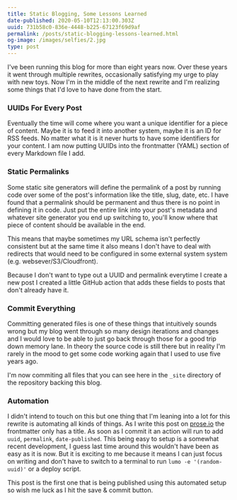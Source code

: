 ```yaml
---
title: Static Blogging, Some Lessons Learned
date-published: 2020-05-10T12:13:00.303Z
uuid: 731b58c0-836e-4448-b225-67123f69d9af
permalink: /posts/static-blogging-lessons-learned.html
og-image: /images/selfies/2.jpg
type: post
---
```


I've been running this blog for more than eight years now. Over these years it went through multiple rewrites, occasionally satisfying my urge to play with new toys. Now I'm in the middle of the next rewrite and I'm realizing some things that I'd love to have done from the start.

### UUIDs For Every Post

Eventually the time will come where you want a unique identifier for a piece of content. Maybe it is to feed it into another system, maybe it is an ID for RSS feeds. No matter what it is it never hurts to have some identifiers for your content. I am now putting UUIDs into the frontmatter (YAML) section of every Markdown file I add. 

### Static Permalinks

Some static site generators will define the permalink of a post by running code over some of the post's information like the title, slug, date, etc. I have found that a permalink should be permanent and thus there is no point in defining it in code. Just put the entire link into your post's metadata and whatever site generator you end up switching to, you'll know where that piece of content should be available in the end.

This means that maybe sometimes my URL schema isn't perfectly consistent but at the same time it also means I don't have to deal with redirects that would need to be configured in some external system system (e.g. websever/S3/Cloudfront).

Because I don't want to type out a UUID and permalink everytime I create a new post I created a little GitHub action that adds these fields to posts that don't already have it. 

### Commit Everything

Committing generated files is one of these things that intuitively sounds wrong but my blog went through so many design iterations and changes and I would love to be able to just go back through those for a good trip down memory lane. In theory the source code is still there but in reality I'm rarely in the mood to get some code working again that I used to use five years ago.

I'm now commiting all files that you can see here in the `_site` directory of the repository backing this blog. 

### Automation

I didn't intend to touch on this but one thing that I'm leaning into a lot for this rewrite is automating all kinds of things. As I write this post on [prose.io](https://prose.io) the frontmatter only has a title. As soon as I commit it an action will run to add `uuid`, `permalink`, `date-published`. This being easy to setup is a somewhat recent development, I guess last time around this wouldn't have been as easy as it is now. But it is exciting to me because it means I can just focus on writing and don't have to switch to a terminal to run `lumo -e '(random-uuid)'` or a deploy script.

This post is the first one that is being published using this automated setup so wish me luck as I hit the save & commit button. 